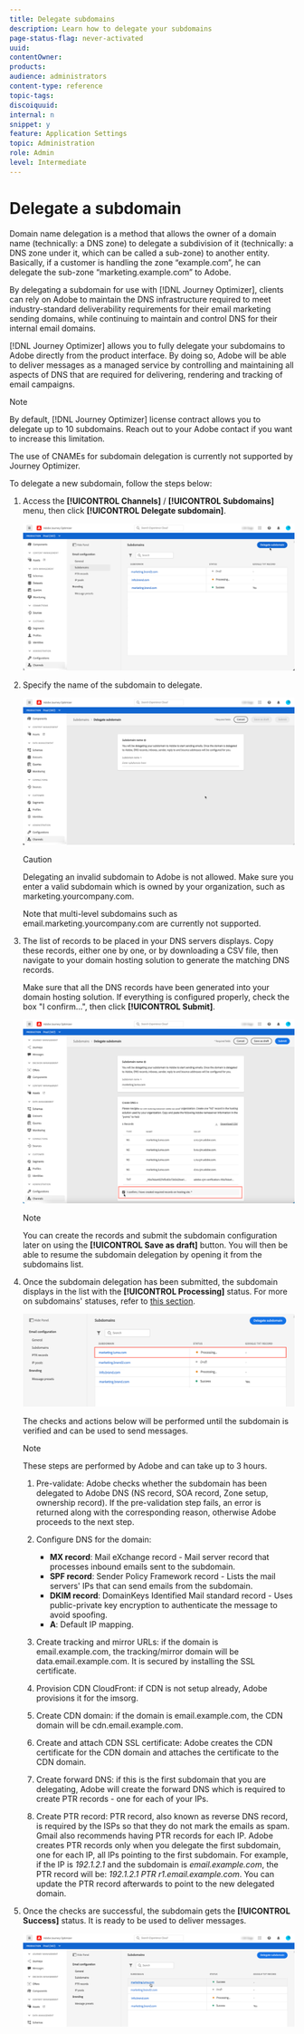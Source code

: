 ```yaml
---
title: Delegate subdomains
description: Learn how to delegate your subdomains
page-status-flag: never-activated
uuid: 
contentOwner:
products:
audience: administrators
content-type: reference
topic-tags: 
discoiquuid:
internal: n
snippet: y
feature: Application Settings
topic: Administration
role: Admin
level: Intermediate
---
```


# Delegate a subdomain

Domain name delegation is a method that allows the owner of a domain name (technically: a DNS zone) to delegate a subdivision of it (technically: a DNS zone under it, which can be called a sub-zone) to another entity. Basically, if a customer is handling the zone “example.com”, he can delegate the sub-zone “marketing.example.com” to Adobe.

By delegating a subdomain for use with [!DNL Journey Optimizer], clients can rely on Adobe to maintain the DNS infrastructure required to meet industry-standard deliverability requirements for their email marketing sending domains, while continuing to maintain and control DNS for their internal email domains.

[!DNL Journey Optimizer] allows you to fully delegate your subdomains to Adobe directly from the product interface. By doing so, Adobe will be able to deliver messages as a managed service by controlling and maintaining all aspects of DNS that are required for delivering, rendering and tracking of email campaigns.

>[!NOTE]
>
>By default, [!DNL Journey Optimizer] license contract allows you to delegate up to 10 subdomains. Reach out to your Adobe contact if you want to increase this limitation.
>
>The use of CNAMEs for subdomain delegation is currently not supported by Journey Optimizer.

To delegate a new subdomain, follow the steps below:

1. Access the **[!UICONTROL Channels]** / **[!UICONTROL Subdomains]** menu, then click **[!UICONTROL Delegate subdomain]**.

    ![](../assets/subdomain-delegate.png)

1. Specify the name of the subdomain to delegate.

    ![](../assets/subdomain-name.png)

    >[!CAUTION]
    >
    >Delegating an invalid subdomain to Adobe is not allowed. Make sure you enter a valid subdomain which is owned by your organization, such as marketing.yourcompany.com.
    >
    >Note that multi-level subdomains such as email.marketing.yourcompany.com are currently not supported.

1. The list of records to be placed in your DNS servers displays. Copy these records, either one by one, or by downloading a CSV file, then navigate to your domain hosting solution to generate the matching DNS records.

    Make sure that all the DNS records have been generated into your domain hosting solution. If everything is configured properly, check the box "I confirm...", then click **[!UICONTROL Submit]**.

    ![](../assets/subdomain-submit.png)

    >[!NOTE]
    >
    >You can create the records and submit the subdomain configuration later on using the **[!UICONTROL Save as draft]** button. You will then be able to resume the subdomain delegation by opening it from the subdomains list.

1. Once the subdomain delegation has been submitted, the subdomain displays in the list with the **[!UICONTROL Processing]** status. For more on subdomains' statuses, refer to [this section](access-subdomains.md).

    ![](../assets/subdomain-processing.png)

    The checks and actions below will be performed until the subdomain is verified and can be used to send messages.
    
    >[!NOTE]
    >
    >These steps are performed by Adobe and can take up to 3 hours.

    1. Pre-validate: Adobe checks whether the subdomain has been delegated to Adobe DNS (NS record, SOA record, Zone setup, ownership record). If the pre-validation step fails, an error is returned along with the corresponding reason, otherwise Adobe proceeds to the next step.

    1. Configure DNS for the domain:

        * **MX record**: Mail eXchange record - Mail server record that processes inbound emails sent to the subdomain.
        * **SPF record**: Sender Policy Framework record - Lists the mail servers' IPs that can send emails from the subdomain.
        * **DKIM record**: DomainKeys Identified Mail standard record - Uses public-private key encryption to authenticate the message to avoid spoofing.
        * **A**: Default IP mapping.

    1. Create tracking and mirror URLs: if the domain is email.example.com, the tracking/mirror domain will be data.email.example.com. It is secured by installing the SSL certificate.

    1. Provision CDN CloudFront: if CDN is not setup already, Adobe provisions it for the imsorg.

    1. Create CDN domain: if the domain is email.example.com, the CDN domain will be cdn.email.example.com.
    
    1. Create and attach CDN SSL certificate: Adobe creates the CDN certificate for the CDN domain and attaches the certificate to the CDN domain.

    1. Create forward DNS: if this is the first subdomain that you are delegating, Adobe will create the forward DNS which is required to create PTR records - one for each of your IPs.

    1. Create PTR record: PTR record, also known as reverse DNS record, is required by the ISPs so that they do not mark the emails as spam. Gmail also recommends having PTR records for each IP. Adobe creates PTR records only when you delegate the first subdomain, one for each IP, all IPs pointing to the first subdomain. For example, if the IP is *192.1.2.1* and the subdomain is *email.example.com*, the PTR record will be: *192.1.2.1  PTR r1.email.example.com*. You can update the PTR record afterwards to point to the new delegated domain.

1. Once the checks are successful, the subdomain gets the **[!UICONTROL Success]** status. It is ready to be used to deliver messages.

    <!-- later on, users will be notified in Pulse -->

    ![](../assets/subdomain-notification.png)


